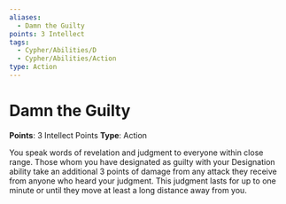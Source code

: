 ```yaml
---
aliases:
  - Damn the Guilty
points: 3 Intellect
tags:
  - Cypher/Abilities/D
  - Cypher/Abilities/Action
type: Action
---
```


# Damn the Guilty

**Points**: 3 Intellect Points
**Type**: Action

You speak words of revelation and judgment to everyone within close range. Those whom you have designated as guilty with your Designation ability take an additional 3 points of damage from any attack they receive from anyone who heard your judgment. This judgment lasts for up to one minute or until they move at least a long distance away from you.
